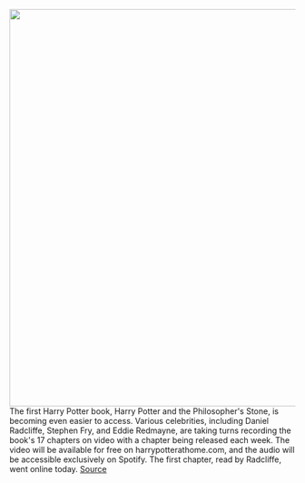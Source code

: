 <img src='https://cdn.vox-cdn.com/thumbor/h6KYeW9NqtbhGYxndYjAGDBWdZU=/0x0:1920x1080/1200x800/filters:focal(807x387:1113x693)/cdn.vox-cdn.com/uploads/chorus_image/image/66753268/Harry_Potter_At_Home_Readings_Asset.0.jpg' width='700px' /><br/>
The first Harry Potter book, Harry Potter and the Philosopher's Stone, is becoming even easier to access. Various celebrities, including Daniel Radcliffe, Stephen Fry, and Eddie Redmayne, are taking turns recording the book's 17 chapters on video with a chapter being released each week. The video will be available for free on harrypotterathome.com, and the audio will be accessible exclusively on Spotify. The first chapter, read by Radcliffe, went online today.
<a href='https://www.theverge.com/2020/5/5/21247804/harry-potter-daniel-radcliffe-reading-philosophers-stone-spotify-video'> Source <a/>